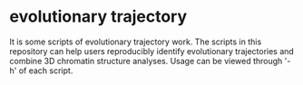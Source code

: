 # evolutionary trajectory
It is some scripts of evolutionary trajectory work. The scripts in this repository can help users reproducibly identify evolutionary trajectories and combine 3D chromatin structure analyses.
Usage can be viewed through '-h' of each script.
